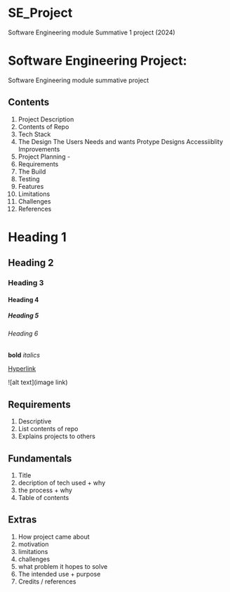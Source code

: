 # SE_Project
Software Engineering module Summative 1 project (2024)
# Software Engineering Project:
Software Engineering module summative project

## Contents
1. Project Description
2. Contents of Repo
3. Tech Stack
4. The Design
   The Users
   Needs and wants
   Protype Designs
   Accessiiblity
   Improvements
5. Project Planning -
6. Requirements
7. The Build
8. Testing
9. Features
10. Limitations
11. Challenges
12. References


# Heading 1
## Heading 2
### Heading 3
#### Heading 4
##### Heading 5
###### Heading 6

**bold**
*italics*

[Hyperlink](www.google.com)

![alt text](image link)

## Requirements
1. Descriptive
2. List contents of repo
4. Explains projects to others

## Fundamentals
1. Title
2. decription of tech used + why
3. the process + why
4. Table of contents

## Extras
1. How project came about
2. motivation
3. limitations
4. challenges
5. what problem it hopes to solve
6. The intended use + purpose
7. Credits / references

